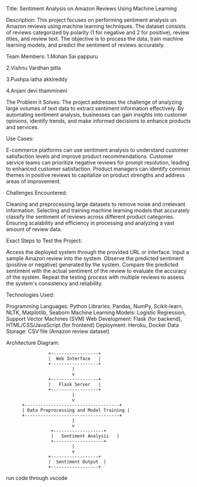 Title: Sentiment Analysis on Amazon Reviews Using Machine Learning

Description:
This project focuses on performing sentiment analysis on Amazon reviews using machine learning techniques. The dataset consists of reviews categorized by polarity (1 for negative and 2 for positive), review titles, and review text. The objective is to process the data, train machine learning models, and predict the sentiment of reviews accurately.

Team Members:
1.Mohan Sai pappuru

2.Vishnu Vardhan pitla

3.Pushpa latha akkireddy

4.Anjani devi thammineni

The Problem it Solves:
The project addresses the challenge of analyzing large volumes of text data to extract sentiment information effectively. By automating sentiment analysis, businesses can gain insights into customer opinions, identify trends, and make informed decisions to enhance products and services.

Use Cases:

E-commerce platforms can use sentiment analysis to understand customer satisfaction levels and improve product recommendations.
Customer service teams can prioritize negative reviews for prompt resolution, leading to enhanced customer satisfaction.
Product managers can identify common themes in positive reviews to capitalize on product strengths and address areas of improvement.


Challenges Encountered:

Cleaning and preprocessing large datasets to remove noise and irrelevant information.
Selecting and training machine learning models that accurately classify the sentiment of reviews across different product categories.
Ensuring scalability and efficiency in processing and analyzing a vast amount of review data.

Exact Steps to Test the Project:

Access the deployed system through the provided URL or interface.
Input a sample Amazon review into the system.
Observe the predicted sentiment (positive or negative) generated by the system.
Compare the predicted sentiment with the actual sentiment of the review to evaluate the accuracy of the system.
Repeat the testing process with multiple reviews to assess the system's consistency and reliability.

Technologies Used:

Programming Languages: Python
Libraries: Pandas, NumPy, Scikit-learn, NLTK, Matplotlib, Seaborn
Machine Learning Models: Logistic Regression, Support Vector Machines (SVM)
Web Development: Flask (for backend), HTML/CSS/JavaScript (for frontend)
Deployment: Heroku, Docker
Data Storage: CSV file (Amazon review dataset)


Architecture Diagram:


                    +------------------+
                    |  Web Interface   |
                    +------------------+
                             |
                             v
                    +------------------+
                    |   Flask Server   |
                    +------------------+
                             |
                             v
          +------------------------------------+
          | Data Preprocessing and Model Training |
          +------------------------------------+
                             |
                             v
                     +-------------------+
                     |   Sentiment Analysis   |
                     +-------------------+
                             |
                             v
                    +------------------+
                    |  Sentiment Output  |
                    +------------------+


run code through vscode


                    
